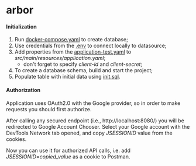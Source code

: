 # arbor

#### Initialization
1. Run [docker-compose.yaml](docker%2Fdocker-compose.yaml) to create database;
2. Use credentials from the [.env](docker%2F.env) to connect locally to datasource;
3. Add properties from the [application-test.yaml](src%2Ftest%2Fresources%2Fapplication-test.yaml) to _src/main/resources/application.yaml_;
   - don't forget to specify _client-id_ and _client-secret_;
4. To create a database schema, build and start the project;
5. Populate table with initial data using [init.sql](src%2Fmain%2Fresources%2Finit.sql).

#### Authorization
Application uses OAuth2.0 with the Google provider, so in order to make requests you should first authorize.

After calling any secured endpoint (i.e., http://localhost:8080/) you will be redirected to Google Account Chooser. 
Select your Google account with the DevTools Network tab opened, and copy _JSESSIONID_ value from the cookies.

Now you can use it for authorized API calls, i.e. add _JSESSIONID_=_copied_value_ as a cookie to Postman.
